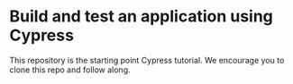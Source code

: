 # Build and test an application using Cypress

This repository is the starting point Cypress tutorial. We encourage you to clone this repo and follow along.

